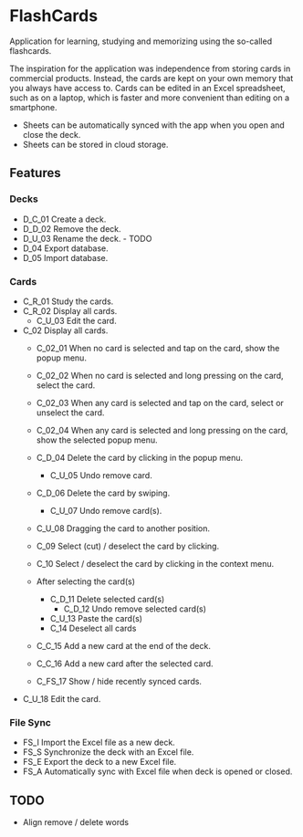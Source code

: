 # FlashCards

Application for learning, studying and memorizing using the so-called flashcards.

The inspiration for the application was independence from storing cards in commercial products.
Instead, the cards are kept on your own memory that you always have access to. Cards can be edited
in an Excel spreadsheet, such as on a laptop, which is faster and more convenient than editing on a
smartphone.

- Sheets can be automatically synced with the app when you open and close the deck.
- Sheets can be stored in cloud storage.

## Features

### Decks

- D_C_01 Create a deck.
- D_D_02 Remove the deck.
- D_U_03 Rename the deck. - TODO
- D_04 Export database.
- D_05 Import database.

### Cards

- C_R_01 Study the cards.
- C_R_02 Display all cards.
    - C_U_03 Edit the card.
- C_02 Display all cards.
    - C_02_01 When no card is selected and tap on the card, show the popup menu.
    - C_02_02 When no card is selected and long pressing on the card, select the card.
    - C_02_03 When any card is selected and tap on the card, select or unselect the card.
    - C_02_04 When any card is selected and long pressing on the card, show the selected popup menu.

    - C_D_04 Delete the card by clicking in the popup menu.
        - C_U_05 Undo remove card.
    - C_D_06 Delete the card by swiping.
        - C_U_07 Undo remove card(s).
    - C_U_08 Dragging the card to another position.
    - C_09 Select (cut) / deselect the card by clicking.
    - C_10 Select / deselect the card by clicking in the context menu.
    - After selecting the card(s)
        - C_D_11 Delete selected card(s)
            - C_D_12 Undo remove selected card(s)
        - C_U_13 Paste the card(s)
        - C_14 Deselect all cards
    - C_C_15 Add a new card at the end of the deck.
    - C_C_16 Add a new card after the selected card.
    - C_FS_17 Show / hide recently synced cards.
- C_U_18 Edit the card.

### File Sync

- FS_I Import the Excel file as a new deck.
- FS_S Synchronize the deck with an Excel file.
- FS_E Export the deck to a new Excel file.
- FS_A Automatically sync with Excel file when deck is opened or closed.

## TODO

- Align remove / delete words
